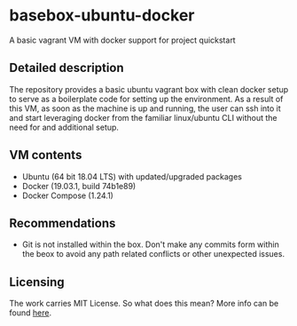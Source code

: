 # basebox-ubuntu-docker

A basic vagrant VM with docker support for project quickstart

## Detailed description

The repository provides a basic ubuntu vagrant box with clean docker setup to serve as a boilerplate code for setting up the environment. As a result of this VM, as soon as the machine is up and running, the user can ssh into it and start leveraging docker from the familiar linux/ubuntu CLI without the need for and additional setup.

## VM contents

- Ubuntu (64 bit 18.04 LTS) with updated/upgraded packages
- Docker (19.03.1, build 74b1e89)
- Docker Compose (1.24.1)

## Recommendations

- Git is not installed within the box. Don't make any commits form within the beox to avoid any path related conflicts or other unexpected issues.

## Licensing

The work carries MIT License. So what does this mean? More info can be found [here](https://choosealicense.com/appendix/ "External link").
